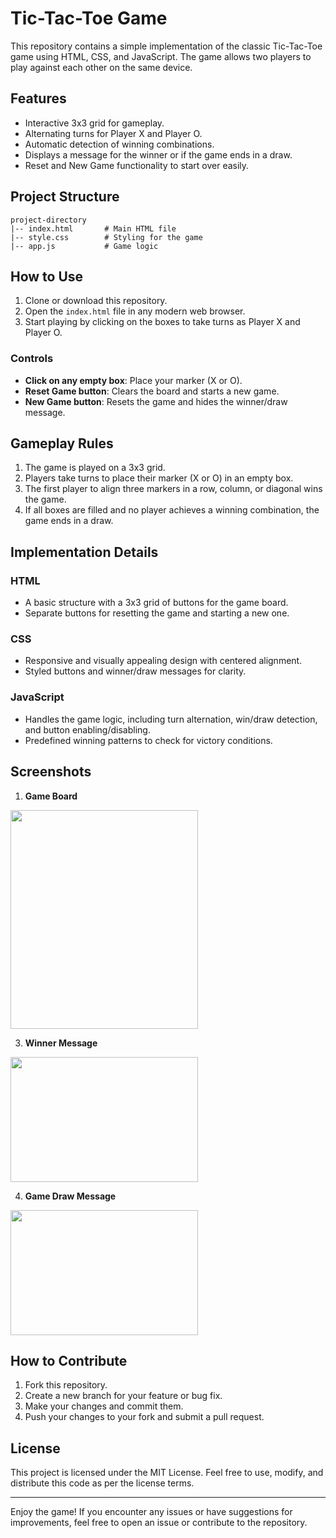 # Tic-Tac-Toe Game

This repository contains a simple implementation of the classic Tic-Tac-Toe game using HTML, CSS, and JavaScript. The game allows two players to play against each other on the same device.

## Features

- Interactive 3x3 grid for gameplay.
- Alternating turns for Player X and Player O.
- Automatic detection of winning combinations.
- Displays a message for the winner or if the game ends in a draw.
- Reset and New Game functionality to start over easily.

## Project Structure

```
project-directory
|-- index.html       # Main HTML file
|-- style.css        # Styling for the game
|-- app.js           # Game logic
```

## How to Use

1. Clone or download this repository.
2. Open the `index.html` file in any modern web browser.
3. Start playing by clicking on the boxes to take turns as Player X and Player O.

### Controls

- **Click on any empty box**: Place your marker (X or O).
- **Reset Game button**: Clears the board and starts a new game.
- **New Game button**: Resets the game and hides the winner/draw message.

## Gameplay Rules

1. The game is played on a 3x3 grid.
2. Players take turns to place their marker (X or O) in an empty box.
3. The first player to align three markers in a row, column, or diagonal wins the game.
4. If all boxes are filled and no player achieves a winning combination, the game ends in a draw.

## Implementation Details

### HTML

- A basic structure with a 3x3 grid of buttons for the game board.
- Separate buttons for resetting the game and starting a new one.

### CSS

- Responsive and visually appealing design with centered alignment.
- Styled buttons and winner/draw messages for clarity.

### JavaScript

- Handles the game logic, including turn alternation, win/draw detection, and button enabling/disabling.
- Predefined winning patterns to check for victory conditions.

## Screenshots

1. **Game Board**
<img src="https://github.com/user-attachments/assets/135b3ed4-668d-4c37-9188-ef7bb7252638" width=300 height=350>

3. **Winner Message**
<img src="https://github.com/user-attachments/assets/cda22778-00e6-47a2-ad2f-137e3a5b9361" width=300 height=200>

4. **Game Draw Message**
<img src="https://github.com/user-attachments/assets/aad099d3-3ece-445f-9f57-d1d7cc06d3db" width=300 height=200>

## How to Contribute

1. Fork this repository.
2. Create a new branch for your feature or bug fix.
3. Make your changes and commit them.
4. Push your changes to your fork and submit a pull request.

## License

This project is licensed under the MIT License. Feel free to use, modify, and distribute this code as per the license terms.

---

Enjoy the game! If you encounter any issues or have suggestions for improvements, feel free to open an issue or contribute to the repository.


